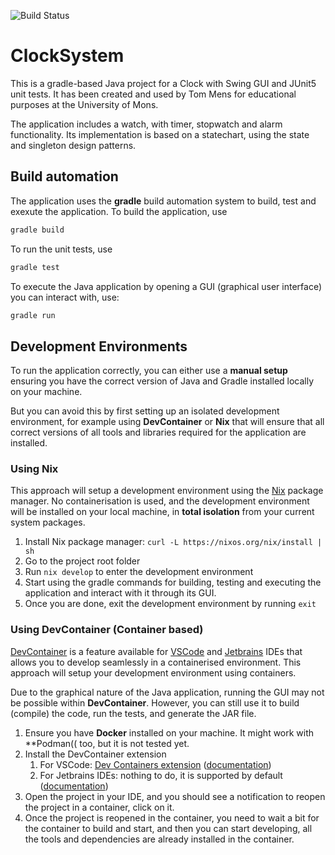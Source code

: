 ![Build Status](https://github.com/nicolasdelp/ClockSystem-TP3/actions/workflows/gradle.yml/badge.svg)


# ClockSystem

This is a gradle-based Java project for a Clock with Swing GUI and JUnit5 unit
tests. It has been created and used by Tom Mens for educational purposes at the
University of Mons.

The application includes a watch, with timer, stopwatch and alarm functionality.
Its implementation is based on a statechart, using the state and singleton
design patterns.

## Build automation

The application uses the **gradle** build automation system to build, test and
exexute the application. To build the application, use

```sh
gradle build
```

To run the unit tests, use

```sh
gradle test
```

To execute the Java application by opening a GUI (graphical user interface) you
can interact with, use:

```sh
gradle run
```

## Development Environments

To run the application correctly, you can either use a **manual setup** ensuring
you have the correct version of Java and Gradle installed locally on your
machine.

But you can avoid this by first setting up an isolated development environment,
for example using **DevContainer** or **Nix** that will ensure that all correct
versions of all tools and libraries required for the application are installed.

### Using Nix

This approach will setup a development environment using the
[Nix](https://nixos.org) package manager. No containerisation is used, and the
development environment will be installed on your local machine, in **total
isolation** from your current system packages.

1. Install Nix package manager: `curl -L https://nixos.org/nix/install | sh`
2. Go to the project root folder
3. Run `nix develop` to enter the development environment
4. Start using the gradle commands for building, testing and executing the
   application and interact with it through its GUI.
5. Once you are done, exit the development environment by running `exit`

### Using DevContainer (Container based)

[DevContainer](https://containers.dev/) is a feature available for
[VSCode](https://code.visualstudio.com/) and
[Jetbrains](https://www.jetbrains.com/) IDEs that allows you to develop
seamlessly in a containerised environment. This approach will setup your
development environment using containers.

Due to the graphical nature of the Java application, running the GUI may not be
possible within **DevContainer**. However, you can still use it to build
(compile) the code, run the tests, and generate the JAR file.

1. Ensure you have **Docker** installed on your machine. It might work with
   \*\*Podman(( too, but it is not tested yet.
2. Install the DevContainer extension
   1. For VSCode:
      [Dev Containers extension](https://marketplace.visualstudio.com/items?itemName=ms-vscode-remote.remote-containers)
      ([documentation](https://code.visualstudio.com/docs/devcontainers/containers))
   2. For Jetbrains IDEs: nothing to do, it is supported by default
      ([documentation](https://www.jetbrains.com/help/idea/connect-to-devcontainer.html))
3. Open the project in your IDE, and you should see a notification to reopen the
   project in a container, click on it.
4. Once the project is reopened in the container, you need to wait a bit for the
   container to build and start, and then you can start developing, all the
   tools and dependencies are already installed in the container.
